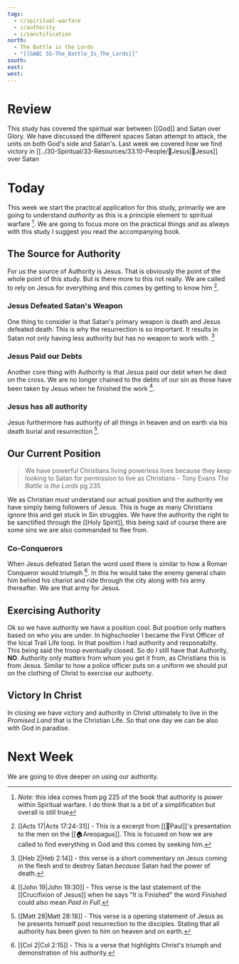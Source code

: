```yaml
---
tags:
  - c/spiritual-warfare
  - c/authority
  - c/sanctification
north:
  - The Battle is the Lords
  - "[[GABC SS-The_Battle_Is_The_Lords]]"
south: 
east: 
west:
---
```

# Review
This study has covered the spiritual war between [[God]] and Satan over Glory. We have discussed the different spaces Satan attempt to attack, the units on both God's side and Satan's. Last week we covered how we find victory in [[../30-Spiritual/33-Resources/33.10-People/👼Jesus|👼Jesus]] over Satan

# Today
This week we start the practical application for this study, primarily we are going to understand *authority* as this is a principle element to spiritual warfare [^note1]. We are going to focus more on the practical things and as always with this study I suggest you read the accompanying book.

[^note1]: *Note*: this idea comes from pg 225 of the book that authority is *power* within Spiritual warfare. I do think that is a bit of a simplification but overall is still true

## The Source for Authority
For us the source of Authority is Jesus. That is obviously the point of the whole point of this study. But is there more to this not really. We are called to rely on Jesus for everything and this comes by getting to know him [^b1].

[^b1]: [[Acts 17|Acts 17:24-31]] - This is a excerpt from [[🧑Paul]]'s presentation to the men on the [[🏠Areopagus]]. This is focused on how we are called to find everything in God and this comes by seeking him.

### Jesus Defeated Satan's Weapon
One thing to consider is that Satan's primary weapon is death and Jesus defeated death. This is why the resurrection is so important. It results in Satan not only having less authority but has no weapon to work with. [^b1a]

[^b1a]: [[Heb 2|Heb 2:14]] - this verse is a short commentary on Jesus coming in the flesh and to destroy Satan *because* Satan had the power of death.
 
### Jesus Paid our Debts
Another core thing with Authority is that Jesus  paid our debt when he died on the cross. We are no longer chained to the debts of our sin as those have been taken by Jesus when he finished the work [^b2].

[^b2]: [[John 19|John 19:30]] - This verse is the last statement of the [[Crucifixion of Jesus]] when he says "It is Finished" the word *Finished* could also mean *Paid in Full*. 

### Jesus has all authority
Jesus furthermore has authority of all things in heaven and on earth via his death burial and resurrection [^b2a]. 

[^b2a]: [[Matt 28|Matt 28:18]] - This verse is a opening statement of Jesus as he presents himself post resurrection to the disciples. Stating that all authority has been given to him on heaven and on earth.

## Our Current Position

> We have powerful Christians living powerless lives because they keep looking to Satan for permission to live as Christians
\- Tony Evans *The Battle is the Lords* pg 235

We as Christian *must* understand our actual position and the authority we have simply being followers of Jesus. This is huge as many Christians ignore this and get stuck in Sin struggles. We have the authority the right to be sanctified through the [[Holy Spirit]], this being said of course there are some sins we are also commanded to flee from.

### Co-Conquerors

When Jesus defeated Satan the word used there is similar to how a Roman Conqueror would triumph [^b3]. In this he would take the enemy general chain him behind his chariot and ride through the city along with his army thereafter. We are that army for Jesus.

[^b3]: [[Col 2|Col 2:15]] - This  is a verse that highlights Christ's triumph and demonstration of his authority.

## Exercising Authority
Ok so we have authority we have a position cool. But position only matters based on who you are under. In highschooler I became the First Officer of the local Trail Life toop. In that position i had authority and responabilty. This being said the troop eventually closed. So do I still have that Authority, **NO**. Authority only matters from whom you get it from, as Christians this is from Jesus. Similar to how a police officer puts on a uniform we should put on the clothing of Christ to exercise our authoirty.

## Victory In Christ

In closing we have victory and authority in Christ ultimately to live in the *Promised Land* that is the Christian Life. So that one day we can be also with God in paradise.

# Next Week
We are going to dive deeper on using our authority.